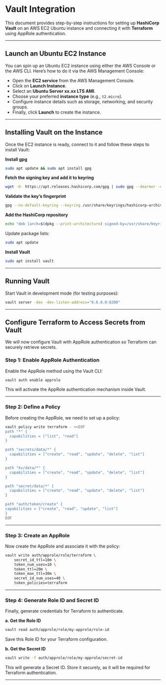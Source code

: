 # Vault Integration

This document provides step-by-step instructions for setting up **HashiCorp Vault** on an AWS EC2 Ubuntu instance and connecting it with **Terraform** using AppRole authentication.

---

## Launch an Ubuntu EC2 Instance

You can spin up an Ubuntu EC2 instance using either the AWS Console or the AWS CLI. Here’s how to do it via the AWS Management Console:

- Open the **EC2 service** from the AWS Management Console.  
- Click on **Launch Instance**.  
- Select an **Ubuntu Server xx.xx LTS AMI**.  
- Choose your preferred **instance type** (e.g., `t2.micro`).  
- Configure instance details such as storage, networking, and security groups.  
- Finally, click **Launch** to create the instance.  

---

## Installing Vault on the Instance

Once the EC2 instance is ready, connect to it and follow these steps to install Vault:

**Install gpg**
```bash
sudo apt update && sudo apt install gpg
````

**Fetch the signing key and add it to keyring**

```bash
wget -O- https://apt.releases.hashicorp.com/gpg | sudo gpg --dearmor -o /usr/share/keyrings/hashicorp-archive-keyring.gpg
```

**Validate the key’s fingerprint**

```bash
gpg --no-default-keyring --keyring /usr/share/keyrings/hashicorp-archive-keyring.gpg --fingerprint
```

**Add the HashiCorp repository**

```bash
echo "deb [arch=$(dpkg --print-architecture) signed-by=/usr/share/keyrings/hashicorp-archive-keyring.gpg] https://apt.releases.hashicorp.com $(lsb_release -cs) main" | sudo tee /etc/apt/sources.list.d/hashicorp.list
```

Update package lists:

```bash
sudo apt update
```

**Install Vault**

```bash
sudo apt install vault
```

---

## Running Vault

Start Vault in development mode (for testing purposes):

```bash
vault server -dev -dev-listen-address="0.0.0.0:8200"
```

---

## Configure Terraform to Access Secrets from Vault

We will now configure Vault with AppRole authentication so Terraform can securely retrieve secrets.

### Step 1: Enable AppRole Authentication

Enable the AppRole method using the Vault CLI:

```bash
vault auth enable approle
```

This will activate the AppRole authentication mechanism inside Vault.

---

### Step 2: Define a Policy

Before creating the AppRole, we need to set up a policy:

```bash
vault policy write terraform - <<EOF
path "*" {
  capabilities = ["list", "read"]
}

path "secrets/data/*" {
  capabilities = ["create", "read", "update", "delete", "list"]
}

path "kv/data/*" {
  capabilities = ["create", "read", "update", "delete", "list"]
}

path "secret/data/*" {
  capabilities = ["create", "read", "update", "delete", "list"]
}

path "auth/token/create" {
capabilities = ["create", "read", "update", "list"]
}
EOF
```

---

### Step 3: Create an AppRole

Now create the AppRole and associate it with the policy:

```bash
vault write auth/approle/role/terraform \
    secret_id_ttl=10m \
    token_num_uses=10 \
    token_ttl=20m \
    token_max_ttl=30m \
    secret_id_num_uses=40 \
    token_policies=terraform
```

---

### Step 4: Generate Role ID and Secret ID

Finally, generate credentials for Terraform to authenticate.

**a. Get the Role ID**

```bash
vault read auth/approle/role/my-approle/role-id
```

Save this Role ID for your Terraform configuration.

**b. Get the Secret ID**

```bash
vault write -f auth/approle/role/my-approle/secret-id
```

This will generate a Secret ID. Store it securely, as it will be required for Terraform authentication.

---